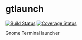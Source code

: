 gtlaunch
========

[![Build Status](https://travis-ci.org/zsiciarz/gtlaunch.svg?branch=master)](https://travis-ci.org/zsiciarz/gtlaunch)
[![Coverage Status](https://img.shields.io/coveralls/zsiciarz/gtlaunch.svg)](https://coveralls.io/r/zsiciarz/gtlaunch?branch=master)

Gnome Terminal launcher
